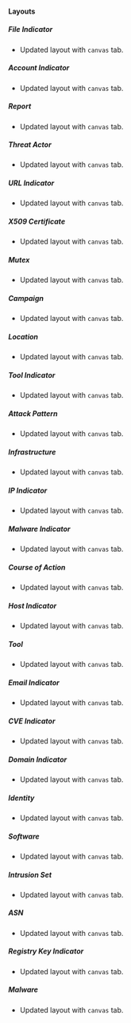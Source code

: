 
#### Layouts

##### File Indicator

- Updated layout with `canvas` tab.
##### Account Indicator

- Updated layout with `canvas` tab.
##### Report

- Updated layout with `canvas` tab.
##### Threat Actor

- Updated layout with `canvas` tab.
##### URL Indicator

- Updated layout with `canvas` tab.
##### X509 Certificate

- Updated layout with `canvas` tab.
##### Mutex

- Updated layout with `canvas` tab.
##### Campaign

- Updated layout with `canvas` tab.
##### Location

- Updated layout with `canvas` tab.
##### Tool Indicator

- Updated layout with `canvas` tab.
##### Attack Pattern

- Updated layout with `canvas` tab.
##### Infrastructure

- Updated layout with `canvas` tab.
##### IP Indicator

- Updated layout with `canvas` tab.
##### Malware Indicator

- Updated layout with `canvas` tab.
##### Course of Action

- Updated layout with `canvas` tab.
##### Host Indicator

- Updated layout with `canvas` tab.
##### Tool

- Updated layout with `canvas` tab.
##### Email Indicator

- Updated layout with `canvas` tab.
##### CVE Indicator

- Updated layout with `canvas` tab.
##### Domain Indicator

- Updated layout with `canvas` tab.
##### Identity

- Updated layout with `canvas` tab.
##### Software

- Updated layout with `canvas` tab.
##### Intrusion Set

- Updated layout with `canvas` tab.
##### ASN

- Updated layout with `canvas` tab.
##### Registry Key Indicator

- Updated layout with `canvas` tab.
##### Malware

- Updated layout with `canvas` tab.
